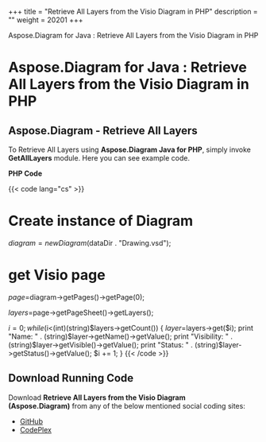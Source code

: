+++
title = "Retrieve All Layers from the Visio Diagram in PHP" 
description = "" 
weight = 20201 
+++

Aspose.Diagram for Java : Retrieve All Layers from the Visio Diagram in PHP  

# Aspose.Diagram for Java : Retrieve All Layers from the Visio Diagram in PHP


## Aspose.Diagram - Retrieve All Layers

To Retrieve All Layers using **Aspose.Diagram Java for PHP**, simply invoke **GetAllLayers** module. Here you can see example code.

**PHP Code**

{{< code lang="cs" >}}
# Create instance of Diagram
$diagram = new Diagram($dataDir . "Drawing.vsd");

# get Visio page
$page=$diagram->getPages()->getPage(0);

$layers=$page->getPageSheet()->getLayers();

$i = 0;
while ($i<(int)(string)$layers->getCount()) {
$layer=$layers->get($i);
print "Name: " . (string)$layer->getName()->getValue();
print "Visibility: " . (string)$layer->getVisible()->getValue();
print "Status: " . (string)$layer->getStatus()->getValue();
$i += 1;
}
{{< /code >}}

## Download Running Code

Download **Retrieve All Layers from the Visio Diagram (Aspose.Diagram)** from any of the below mentioned social coding sites:

*   [GitHub](https://github.com/asposediagram/Aspose.Diagram-for-Java/blob/master/Plugins/Aspose_Diagram_Java_for_PHP/src/aspose/diagram/WorkingwithLayers/GetAllLayers.php)
*   [CodePlex](https://asposediagramjavaphp.codeplex.com/SourceControl/latest#src/aspose/diagram/WorkingwithLayers/GetAllLayers.php)

